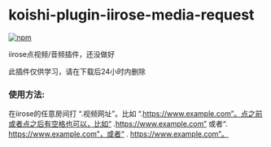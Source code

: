 # koishi-plugin-iirose-media-request

[![npm](https://img.shields.io/npm/v/koishi-plugin-iirose-media-request?style=flat-square)](https://www.npmjs.com/package/koishi-plugin-iirose-media-request)

iirose点视频/音频插件，还没做好

此插件仅供学习，请在下载后24小时内删除

### 使用方法:
在iirose的任意房间打 “.视频网址”。比如 “.https://www.example.com”。点之前或者点之后有空格也可以，比如“       .https://www.example.com” 或者“.       https://www.example.com”，或者“        .       https://www.example.com”。
